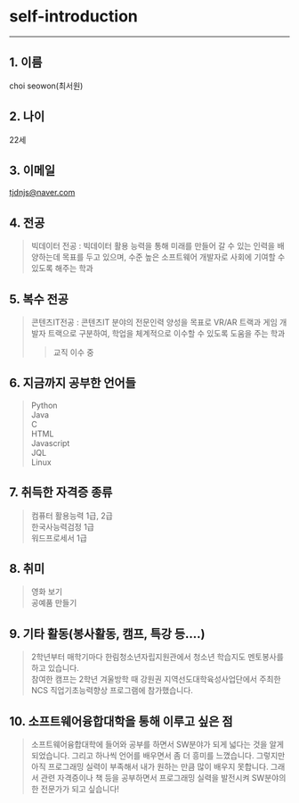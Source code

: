 # self-introduction

---------------------------


## 1. 이름
choi seowon(최서원)      
## 2. 나이           
22세
## 3. 이메일     
tjdnjs@naver.com
## 4. 전공     
> 빅데이터 전공 : 빅데이터 활용 능력을 통해 미래를 만들어 갈 수 있는 인력을 배양하는데 목표를 두고 있으며, 수준 높은 소프트웨어 개발자로 사회에 기여할 수 있도록 해주는 학과
## 5. 복수 전공      
> 콘텐츠IT전공 : 콘텐츠IT 분야의 전문인력 양성을 목표로 VR/AR 트랙과 게임 개발자 트랙으로 
구분하여, 학업을 체계적으로 이수할 수 있도록 도움을 주는 학과
>> 교직 이수 중
## 6. 지금까지 공부한 언어들
> Python   
> Java   
> C   
> HTML   
> Javascript     
> JQL       
> Linux

## 7. 취득한 자격증 종류
> 컴퓨터 활용능력 1급, 2급       
> 한국사능력검정 1급        
> 워드프로세서 1급      

## 8. 취미
> 영화 보기      
> 공예품 만들기       

## 9. 기타 활동(봉사활동, 캠프, 특강 등....)       
> 2학년부터 매학기마다 한림청소년자립지원관에서 청소년 학습지도 멘토봉사를     하고 있습니다.     
> 참여한 캠프는 2학년 겨울방학 때 강원권 지역선도대학육성사업단에서 주최한 NCS 직업기초능력향상 프로그램에 참가했습니다.

## 10. 소프트웨어융합대학을 통해 이루고 싶은 점           
> 소프트웨어융합대학에 들어와 공부를 하면서 SW분야가 되게 넓다는 것을 알게 되었습니다. 그리고 하나씩 언어를 배우면서 좀 더 흥미를 느꼈습니다. 그렇지만 아직 프로그래밍 실력이 부족해서 내가 원하는 만큼 많이 배우지 못합니다. 그래서 관련 자격증이나 책 등을 공부하면서 프로그래밍 실력을 발전시켜 SW분야의 한 전문가가 되고 싶습니다!
